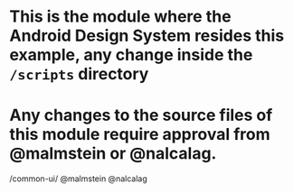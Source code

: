 # This is the module where the Android Design System resides this example, any change inside the `/scripts` directory
# Any changes to the source files of this module require approval from @malmstein or @nalcalag.
/common-ui/ @malmstein @nalcalag